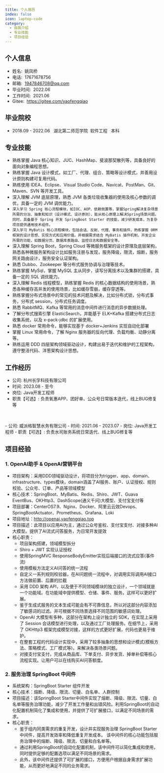 ```yaml
---
title: 个人简历
index: false
icon: laptop-code
category:
  - 自我介绍
  - 专业技能
  - 项目经验
---
```


## **个人信息**

- 姓名:&nbsp;&nbsp;姚凤桥
- 电话:&nbsp;&nbsp;17671678756
- 邮箱:&nbsp;&nbsp;1947846708@qq.com
- 毕业时间:&nbsp;&nbsp;2022.06
- 工作时间:&nbsp;&nbsp;2021.06
- Gitee:&nbsp;&nbsp;<a href="https://gitee.com/yaofengqiao">https://gitee.com/yaofengqiao</a>

[//]: # (- 开源项目：[vo2dto]&#40;https://bugstack.cn/md/product/idea-plugin/vo2dto.html&#41; - IDEA Plugin 自动转换对象插件，5.4k 下载使用)

## **毕业院校**

- 2018.09 - 2022.06 &nbsp; 湖北第二师范学院&nbsp; 软件工程 &nbsp; 本科

[//]: # (- 荣誉、成绩)

## **专业技能**

- 熟练掌握 Java 核心知识、JUC、HashMap、斐波那契散列等，具备良好的面向对象编程思想。
- 熟练掌握 Java 设计模式，如工厂、代理、组合、策略等设计模式，并善用设计原则构建可复用代码。
- 熟练使用 IDEA、Eclipse、Visual Studio Code、Navicat、PostMan、Git、Maven、SVN 等开发工具。
- 深入理解 JVM 底层原理，熟悉 JVM 各类垃圾收集器的使用及核心参数的调优，具备一定的 JVM 调优能力。
- `深入学习 Spring 核心流程模块，如IOC、AOP、依赖倒置等，掌握Spring解决复杂场景所需的分治、抽象和知识（设计模式、设计原则），能从核心原理上解决Spring场景问题。同时，具备基于 Spring 开发 SpringBoot Starter 的技能，减少研发成本，为复杂项目提供通用技术组件。`
- `深入学习 MyBatis 核心流程模块，包括会话、反射、代理、事务和插件，熟练掌握 ORM 框架的设计思想、实现方式和应用价值。并根据需求结合 MyBatis 插件机制，开发企业所需的功能，如数据分页、数据库表路由、监控日志和数据安全等。`
- 深入理解 Spring Boot，Spring Cloud 等微服务框架的设计原理及底层架构，熟悉各种微服务架构设计比如服务注册与发现，服务降级，限流，熔断，服务网关路由设计，服务安全认证架构。
- 熟悉 Dubbo、Zookeeper 等分布式服务协调与治理等技术。
- 熟练掌握 MySql，掌握 MySQL 主从同步，读写分离技术以及集群的搭建，具备一定的 SQL 调优能力。
- 深入理解 Redis 线程模型，熟练掌握 Redis 的核心数据结构的使用场景，熟悉各种缓存高并发的使用场景，比如缓存雪崩，缓存穿透等。
- 熟练掌握分布式场景中的常见的技术问题及解决，比如分布式锁，分布式事务，分布式 session，分布式任务调度。
- 熟悉 RabbitMQ、Kafka 等常用的消息中间件进行消息的异步数据处理。
- 了解分布式搜索引擎 ElasticSearch，并能基于 ELK+Kafka 搭建分布式日志收集系统，以及 x-pack-jdbc 的扩展使用。
- 熟悉 docker 常用命令，能够实现基于 docker+Jenkins 实现自动化部署
- 掌握 Linux 常用命令，了解 Nginx 服务器的反向代理、负载均衡、动静分离等。
- 熟练运用 DDD 四层架构领域驱动设计，构建出易于迭代和维护的工程架构，遵守整洁代码、洋葱架构设计思想。

## **工作经历**

- 公司: 杭州长孚科技有限公司
- 时间: 2023.08 - 至今
- 岗位: Java开发工程师
- 职责【可选】: 负责氧惠APP、团好单、公众号日常版本迭代，线上BUG修复等
<br/>
<br/>
- 公司: 威派格智慧水务有限公司
- 时间: 2021.06 - 2023.07
- 岗位: Java开发工程师
- 职责【可选】: 负责水司账务系统日常迭代、线上BUG修复等

## **项目经验**
### 1. OpenAI助手 & OpenAI营销平台

- 项目架构：采用DDD领域驱动设计，将项目分为trigger、app、domain、infrastructure、types模块，domain涵盖了AI服务、账户、认证授权、规则校验、公众号、订单、产品等领域模型
- 核心技术：SpringBoot、MyBatis、Redis、Shiro、JWT、Guava EventBus、OKHttp3、DashScope(通义千问)大模型、支付宝支付等
- 项目部署：CenterOS7.9、Nginx、Docker、阿里云云效Devops、SpringBootActuator、Prometheus、Grafana、Loki
- 项目地址：<a href="http://openai.yaofengqiao.top">http://openai.yaofengqiao.top</a>
- 项目描述：此项目以应用AI为主，通过公众号鉴权、支付宝支付、对接多种AI大模型。提供了AI流式问答服务，为日常开发提效
- 核心职责：
    - 项目架构搭建，领域模型拆分
    - Shiro + JWT 实现认证授权
    - 使用SpringMVC ResponseBodyEmitter实现后端接口的流式应答(事件流)
    - 使用模板方法定义AI问答的统一流程
    - 自定义一系列规则校验器，在AI问题统一流程中，对调用实际调用AI接口方法做前置、后置的拦截
    - 采用 DDD 架构 API，以及便于不同领域模块的独立设计，一个领域就是一个功能域。在功能域中提供模型、仓储、事件、服务。这样可以更好扩展。
    - 鉴于生成式服务的文本生成可能会有不可靠信息，所以对这部分内容添加了敏感词的过滤。并可根据不同场景选择不同范围的敏感词处理。
    - OpenAI 大模型有多种，这部分在架构上设计独立的 SDK，在实现上采用了 Session 会话模型进行处理，以及通过工厂处理服务。在细节上，采用了
      OKHttp3 框架完成模型对接，这样的方式更好扩展，代码也更易于维护。
    - 在整套工程的代码设计实现中，采用了较多抽象的思想和设计模式(模板方法、策略模式、工厂模式等)，来解决各类场景问题。
    - 对接支付宝支付，完成从商品库、下单支付、异步发货、掉单补偿等核心流程实现。让用户可以在线购买AI问答额度。

### 2. 服务治理 SpringBoot 中间件

- 系统架构：SpringBoot Starter 组件开发
- 核心技术：熔断、降级、限流、切量、白名单、人群控制
- 项目描述：该SpringBoot
  Starter中间件实现了熔断、降级、限流、切量、白名单等服务治理功能，减少了开发工作量和出错风险。利用SpringBoot的自动化配置机制简化了集成和使用，并提供了可扩展接口，以满足不同场景的需求。
- 核心职责：
    - 鉴于组内同类需求的重复开发，设计并实现服务治理 SpringBoot Starter 中间件，提高开发效率和降低重复开发成本。
      该中间件的核心功能包括服务治理中的熔断、降级、限流、切量和白名单等。
    - 通过利用SpringBoot的自动化配置机制，该中间件可以简化集成和使用，同时提供足够的配置选项以满足不同场景的需求。
    - 此外，该中间件还提供了可扩展的接口，方便用户根据自身需求扩展功能，从而更好地满足不同的业务需求。
